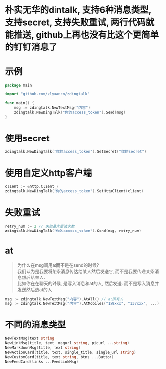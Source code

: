 
# 朴实无华的dintalk, 支持6种消息类型, 支持secret, 支持失败重试, 两行代码就能推送, github上再也没有比这个更简单的钉钉消息了

# 示例

```go
package main

import "github.com/zlyuancn/zdingtalk"

func main() {
    msg := zdingtalk.NewTextMsg("内容")
    zdingtalk.NewDingTalk("你的access_token").Send(msg)
}
```

# 使用secret

```go
zdingtalk.NewDingTalk("你的access_token").SetSecret("你的secret")
```

# 使用自定义http客户端

```go
client := &http.Client{}
zdingtalk.NewDingTalk("你的access_token").SetHttpClient(client)
```

# 失败重试

```go
retry_num := 2 // 失败最大重试次数
zdingtalk.NewDingTalk("你的access_token").Send(msg, retry_num)
```

# at

> 为什么在msg调用at而不是在send的时候?<br>
> 我们认为是我要将某条消息传达给某人然后发送它, 而不是我要传递某条消息然后给某人.<br>
> 比如你在在聊天的时候, 是写入消息和at的人, 然后发送. 而不是写入消息并发送然后选at的人

```go
msg := zdingtalk.NewTextMsg("内容").AtAll() // at所有人
msg := zdingtalk.NewTextMsg("内容").AtMobiles("159xxx", "137xxx", ...) // at指定人
```

# 不同的消息类型

```go
NewTextMsg(text string)
NewLinkMsg(title, text, msgurl string, picurl ...string)
NewMarkdownMsg(title, text string)
NewActionCard(title, text, single_title, single_url string)
NewCustomCard(title, text string, btns ...Button)
NewFeedCard(links ...FeedLinkMsg)
```